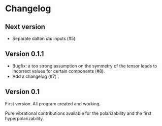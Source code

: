 # Changelog

## Next version

+ Separate dalton *dal* inputs (#5) 

## Version 0.1.1

+ Bugfix: a too strong assumption on the symmetry of the tensor leads to incorrect values for certain components (#8).
+ Add a changelog (#7) .


## Version 0.1

First version. All program created and working.

Pure vibrational contributions available for the polarizability and the first hyperpolarizability.